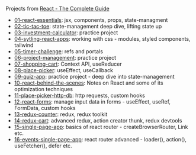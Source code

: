 Projects from [React - The Complete Guide](https://www.udemy.com/course/react-the-complete-guide-incl-redux)

- [01-react-essentials](./01-react-essentials/): jsx, components, props, state-managment
- [02-tic-tac-toe](./02-tic-tac-toe/): state-management deep dive, lifting state up
- [03-investment-calculator](/03-investment-calculator/): practice project
- [04-sytling-react-apps](/04-styling-react-apps/): working with css - modules, styled components, tailwind
- [05-timer-challenge](./05-timer-challenge/): refs and portals
- [06-project-management](./06-project-management/): practice project
- [07-shopping-cart](./07-shopping-cart/): Context API, useReducer
- [08-place-picker](./08-place-picker/): useEffect, useCallback
- [09-quiz-app](./09-quiz-app/): practice project - deep dive into state-management
- [10-react-behind-the-scenes](./10-react-behind-the-scenes/): Notes on React and some of its optimization techniques
- [11-place-picker-http-db](./11-place-picker-http-db/): http requests, custom hooks
- [12-react-forms](./12-react-forms/): manage input data in forms - useEffect, useRef, FormData, custom hooks
- [13-redux-counter](./13-redux-counter/): redux, redux toolkit
- [14-redux-cart](./14-redux-cart/): advanced redux, action creator thunk, redux devtools
- [15-single-page-app](./15-single-page-app/): basics of react router - createBrowserRouter, Link etc.
- [16-events-single-page-app](./16-events-single-page-app): react router advanced - loader(), action(), useFetcher(), defer etc.

